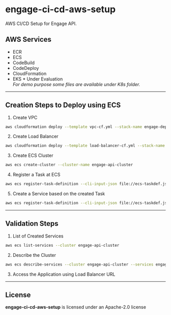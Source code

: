 # engage-ci-cd-aws-setup

AWS CI/CD Setup for Engage API.

## AWS Services

- ECR
- ECS
- CodeBuild
- CodeDeploy
- CloudFormation
- EKS \* Under Evaluation <br />
  <em>For demo purpose some files are available under K8s folder.</em>

---

## Creation Steps to Deploy using ECS

1. Create VPC

```sh
aws cloudformation deploy --template vpc-cf.yml --stack-name engage-deploy --parameter-overrides EnvironmentName=engage-api
```

2. Create Load Balancer

```sh
aws cloudformation deploy --template load-balancer-cf.yml --stack-name engage-elb --parameter-overrides EnvironmentName=engage-api
```

3. Create ECS Cluster

```sh
aws ecs create-cluster --cluster-name engage-api-cluster
```

4. Register a Task at ECS

```sh
aws ecs register-task-definition --cli-input-json file://ecs-taskdef.json
```

5. Create a Service based on the created Task

```sh
aws ecs register-task-definition --cli-input-json file://ecs-taskdef.json
```

---

## Validation Steps

1. List of Created Services

```sh
aws ecs list-services --cluster engage-api-cluster
```

2. Describe the Cluster

```sh
aws ecs describe-services --cluster engage-api-cluster --services engage-api-service
```

3. Access the Application using Load Balancer URL

---

## License

**engage-ci-cd-aws-setup** is licensed under an Apache-2.0 license
